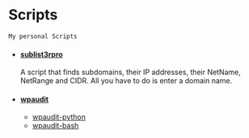 # Scripts
```
My personal Scripts
```
* #### [sublist3rpro](https://github.com/atharvashirude/Scripts/tree/main/Sublist3rpro)
  A script that finds subdomains, their IP addresses, their NetName, NetRange and CIDR. All you have to do is enter a domain name.

* #### [wpaudit](https://github.com/atharvashirude/Scripts/tree/main/wpaudit)
  * [wpaudit-python](https://github.com/atharvashirude/Scripts/tree/main/wpaudit/python)
  * [wpaudit-bash](https://github.com/atharvashirude/Scripts/tree/main/wpaudit/bash)
    
